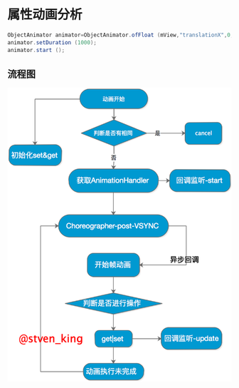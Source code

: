 # 属性动画分析

```java
ObjectAnimator animator=ObjectAnimator.ofFloat (mView,"translationX",0,1000);
animator.setDuration (1000);
animator.start ();
```

## 流程图

![img](assets/1620.png)